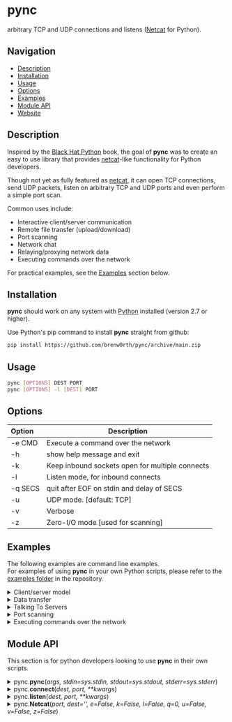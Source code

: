 # pync
arbitrary TCP and UDP connections and listens ([Netcat](https://en.wikipedia.org/wiki/Netcat) for Python).

## Navigation
* [Description](#description)
* [Installation](#installation)
* [Usage](#usage)
* [Options](#options)
* [Examples](#examples)
* [Module API](#module-api)
* [Website](https://brenw0rth.github.io/pync)

## Description
Inspired by the [Black Hat Python](https://github.com/EONRaider/blackhat-python3) book,
the goal of **pync** was to create an easy to use library that
provides [netcat](https://en.wikipedia.org/wiki/Netcat)-like functionality for Python developers.</br>

Though not yet as fully featured as [netcat](https://en.wikipedia.org/wiki/Netcat), it can
open TCP connections, send UDP packets, listen
on arbitrary TCP and UDP ports and even perform
a simple port scan.

Common uses include:
* Interactive client/server communication
* Remote file transfer (upload/download)
* Port scanning
* Network chat
* Relaying/proxying network data
* Executing commands over the network

For practical examples, see the [Examples](#examples) section below.

## Installation
**pync** should work on any system with  [Python](https://www.python.org/)
installed (version 2.7 or higher).

Use Python's pip command to install **pync** straight from github:
   ```sh
   pip install https://github.com/brenw0rth/pync/archive/main.zip
   ```
   
## Usage
```sh
pync [OPTIONS] DEST PORT
pync [OPTIONS] -l [DEST] PORT
```
   
## Options
| Option     | Description                                     |
| :--------- | ----------------------------------------------- |
| -e CMD     | Execute a command over the network              |
| -h         | show help message and exit                      |
| -k         | Keep inbound sockets open for multiple connects |
| -l         | Listen mode, for inbound connects               |
| -q SECS    | quit after EOF on stdin and delay of SECS       |
| -u         | UDP mode. [default: TCP]                        |
| -v         | Verbose                                         |
| -z         | Zero-I/O mode [used for scanning]               |

## Examples
The following examples are command line examples.</br>
For examples of using **pync** in your own Python scripts, please
refer to the [examples folder](https://github.com/brenw0rth/pync/tree/main/examples) in the repository.

<details>
<summary>Client/server model</summary>

---
Building a basic client/server model using **pync** is quite simple.</br>
On one console, start by creating a TCP server to listen for a connection:
   ```sh
   pync -l 1234
   ```
   
On a second console/machine, create a client to connect to the server:
   ```sh
   pync localhost 1234
   ```
   
There should now be a connection and anything typed in one console
should display in the other and vice-versa.</br>
The connection may be terminated using Ctrl-C.

This may not seem very useful right now but as you'll see in later
examples, you can use this idea to transfer files and other cool stuff.

---
</details>

<details>
<summary>Data transfer</summary>

---
> :warning: WARNING</br>
> Please do not transfer any sensitive information using the
> following methods as the connections are not encrypted/secure.

Expanding upon the previous client/server example, we can easily
transfer data between connections.</br>

Start by creating a TCP server and connecting a file to
pync's standard input.</br>
This server will send the contents of the file to any client
that connects:
   ```sh
   pync -l 1234 < filename.in
   ```
   
Using another machine, connect to the server and capture output
to a new file:
   ```sh
   pync host.example.com 1234 > filename.out
   ```
   
During the file transfer, there won't be any progress indication.</br>
The connection will close automatically after the file has been transferred.

---
</details>

<details>
<summary>Talking To Servers</summary>
</details>

<details>
<summary>Port scanning</summary>
</details>

<details>
<summary>Executing commands over the network</summary>
</details>

## Module API
This section is for python developers looking to use **pync** in
their own scripts.

<details>
   <summary>pync.<b>pync</b>(<i>args, stdin=sys.stdin, stdout=sys.stdout, stderr=sys.stderr</i>)</summary>
   
   ---
   The pync.**pync()** function is similar to running **pync** from the command line.</br>
   This function should handle all exceptions and write any errors to <i>stderr</i>.
   
   The <i>args</i> parameter should be a string representing
   the command line arguments to run.</br>
   The return value is an exit status code as an integer.

   Example:
   ```py
   from pync import pync
   status = pync('-l localhost 8000')
   ```
   
   To control input/output, you can use the <i>stdin, stdout, stderr</i>
   parameters.</br>
   These parameters can be any object that has a file-like interface.
   
   > :warning: NOTE</br>
   > **pync** expects to read bytes from stdin and writes bytes to stdout.</br>
   > So be sure to open files in binary mode to avoid errors.
   
   For example, create a TCP server that sends a file to any client
   that connects:
   ```py
   from pync import pync
   with open('file.in', 'rb') as f:
       pync('-l localhost 8000', stdin=f)
   ```
   
   And now, in a separate script, connect to the server and download the file:
   ```py
   from pync import pync
   with open('file.out', 'wb') as f:
       pync('localhost 8000', stdout=f)
   ```
   
   ---
</details>

<details>
   <summary>pync.<b>connect</b>(<i>dest, port, **kwargs</i>)</summary>
   
   ---
   pync.**connect**() is an alias for the NetcatTCPConnection.connect class method.</br>
   For use when you only need to make one connection to a server.
   
   The <i>dest</i> parameter should be a string containing either the IP address
   or the hostname of the server machine.</br>
   The <i>port</i> parameter should be an integer between 1 and 65535 inclusive
   and determines the port number the target server is listening on.</br>
   Any other keyword arguments will be passed to the NetcatTCPConnection class.
   
   Once the connection has been made, the return value will be a NetcatTCPConnection object.</br>
   
   > :warning: NOTE</br>
   > A NetcatConnection object does not close itself after use.</br>
   > So be sure to either use it's close() method or use a with statement
   > to automatically close it after use.
   
   Example:
   ```py
   import pync
   with pync.connect('localhost', 8000) as conn:
       conn.run()
   ```
   
   The previous example used the NetcatTCPConnection.run() method to simply run netcat.</br>
   For more available methods, please refer to the NetcatTCPConnection documentation.
   
   ---
</details>

<details>
   <summary>pync.<b>listen</b>(<i>dest, port, **kwargs</i>)</summary>
   
   ---
   pync.**listen**() is an alias for the NetcatTCPConnection.listen class method.</br>
   For use when you only want to serve one client.
   
   The <i>dest</i> parameter should be a string containing the interface for the
   server to listen on.</br>
   The <i>port</i> parameter should be an integer between 1 and 65535 inclusive
   and determines the port number the server should listen on.</br>
   Any other keyword arguments will be passed to the NetcatTCPConnection class.
   
   This function will block, waiting for a client to connect.</br>
   Once a client connects, the return value will be a NetcatTCPConnection object.</br>
   
   > :warning: NOTE</br>
   > A NetcatConnection object does not close itself after use.</br>
   > So be sure to either use it's close() method or use a with statement
   > to automatically close it after use.
   
   Example:
   ```py
   import pync
   with pync.listen('localhost', 8000) as conn:
       conn.run()
   ```
   
   The previous example used the NetcatTCPConnection.run() method to simply run netcat.</br>
   For more available methods, please refer to the NetcatTCPConnection documentation.
   
   ---
</details>

<details>
   <summary>pync.<b>Netcat</b>(<i>port, dest='', e=False, k=False, l=False, q=0, u=False, v=False, z=False</i>)</summary>
   
   ---
   Create a **Netcat** object.</br>
   Each parameter has it's own example below, but in short they are:
   
   ### Parameters
   | Parameter | Description                                          |
   | --------- | ---------------------------------------------------- |
   | port      | The port number to listen on or connect to           |
   | dest      | The interface to listen on or hostname to connect to |
   | e         | Execute a command over the network                   |
   | k         | Keep inbound sockets open for multiple connects      |
   | l         | Listen mode, for inbound connects                    |
   | q         | quit after EOF on stdin and delay of SECS            |
   | u         | UDP mode. [default: TCP]                             |
   | v         | Verbose                                              |
   | z         | Zero-I/O mode [used for scanning]                    |
   </br>
   
   > :warning: NOTE</br>
   > The Netcat class doesn't close itself after use.</br>
   > So be sure to use it's close() method or use the with statement
   > to automatically close Netcat after use.
   </br>
   
   There are two ways to create a **Netcat** instance.</br>
   
   1. Passing an args string to the **from_args()** class method:
   ```py
   from pync import Netcat
   with Netcat.from_args('-l localhost 8000') as nc:
       nc.run()
   ```
   
   2. Or passing arguments directly to the Netcat class:
   ```py
   import pync
   with pync.Netcat(8000, dest='localhost', l=True) as nc:
       nc.run()
   ```
   
   The <i>e</i> parameter should be a string containing a command
   and any arguments to run.
   
   Example:
   ```py
   import pync
   with pync.Netcat(8000, dest='localhost', l=True, e='date') as nc:
       nc.run()
   ```
   
   ---
</details>
